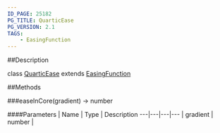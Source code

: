 ```yaml
---
ID_PAGE: 25182
PG_TITLE: QuarticEase
PG_VERSION: 2.1
TAGS:
    - EasingFunction
---
```

##Description

class [QuarticEase](/classes/2.2/QuarticEase) extends [EasingFunction](/classes/2.2/EasingFunction)



##Methods

###easeInCore(gradient) &rarr; number



####Parameters
 | Name | Type | Description
---|---|---|---
 | gradient | number |  

